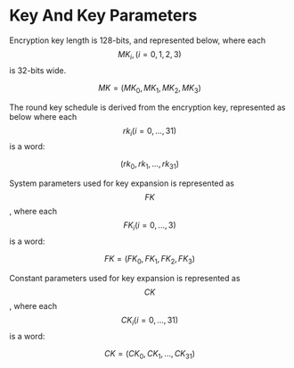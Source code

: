 # Key And Key Parameters

<!-- 5 密钥及密钥参量 -->
<!-- 加密密钥长度为 128 比特，表示为𝑀𝐾 =   𝑀𝐾0, 𝑀𝐾2, 𝑀𝐾3, 𝑀𝐾4 ，其中𝑀𝐾5   𝑖 = 0,1,2,3 为字。 -->
<!--轮密钥表示为 𝑟𝑘0, 𝑟𝑘2, ⋯ , 𝑟𝑘42 ，其中𝑟𝑘5 𝑖 = 0, ⋯ ,31 为 32 比特字。轮密钥由加密密钥 生成。
 𝐹𝐾 = 𝐹𝐾0, 𝐹𝐾2, 𝐹𝐾3, 𝐹𝐾4 为系统参数，𝐶𝐾 = 𝐶𝐾0, 𝐶𝐾2, ⋯ , 𝐶𝐾42 为固定参数，用于密钥 扩展算法，其中𝐹𝐾5 𝑖 = 0,⋯,3 、𝐶𝐾5 𝑖 = 0,⋯,31 为字。 -->

Encryption key length is 128-bits, and represented below, where each
$$MK_i, (i = 0, 1, 2, 3)$$ is 32-bits wide.

$$
MK = (MK_0, MK_1, MK_2, MK_3)
$$

The round key schedule is derived from the encryption key, represented as below
where each $$rk_i (i = 0, ..., 31)$$ is a word:

$$
(rk_0, rk_1, ... , rk_31)
$$


System parameters used for key expansion is represented as $$FK$$, where
each $$FK_i (i = 0, ..., 3)$$ is a word:

$$
FK = (FK_0, FK_1, FK_2, FK_3)
$$


Constant parameters used for key expansion is represented as $$CK$$, where
each $$CK_i (i = 0, ..., 31)$$ is a word:

$$
CK = (CK_0, CK_1, ... , CK_31)
$$



